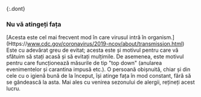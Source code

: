 {:.dont} 
 ### Nu vă atingeți fața 

 [Acesta este cel mai frecvent mod în care virusul intră în organism.] (Https://www.cdc.gov/coronavirus/2019-ncov/about/transmission.html) 
Este cu adevărat greu de evitat; acesta este și motivul pentru care vă sfătuim să stați acasă și să evitați mulțimile. De asemenea, este motivul pentru care funcționează măsurile de tip "top down" (anularea evenimentelor și carantina impusă etc.). O persoană obișnuită, chiar și din cele cu o igienă bună de la început, își atinge fața în mod constant, fără să se gândească la asta. Mai ales cu venirea sezonului de alergii, rețineți acest lucru. 

